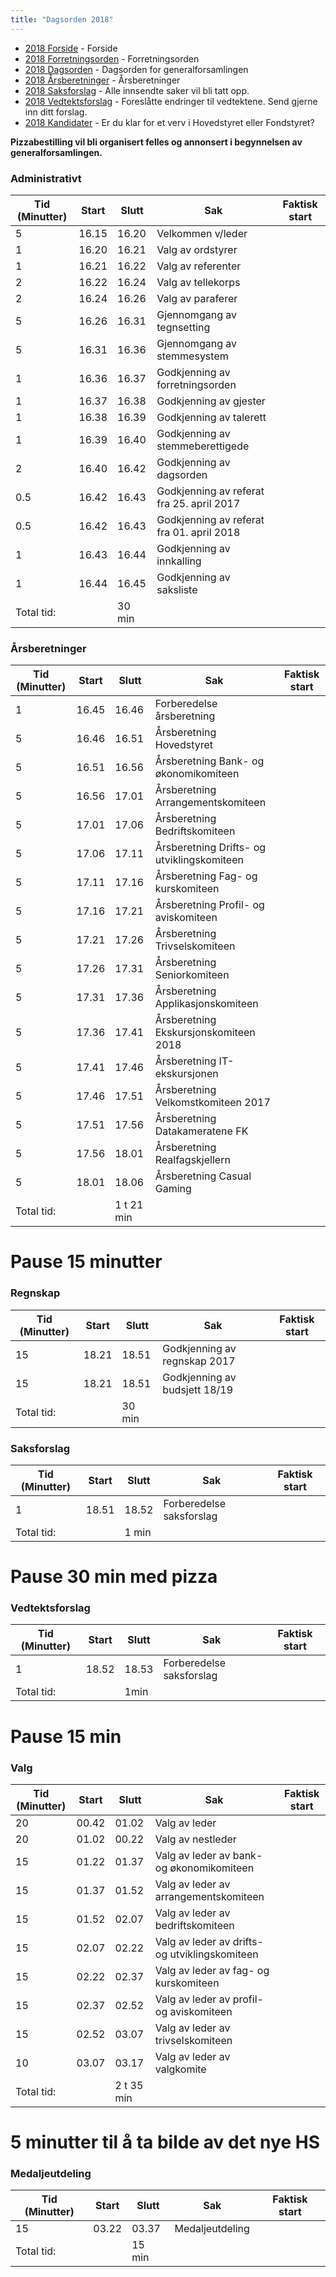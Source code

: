 ```yaml
---
title: "Dagsorden 2018"
---
```


* [2018 Forside](/wiki/online/generalforsamlingen/genfors2018)   - Forside
* [2018 Forretningsorden](/wiki/online/generalforsamlingen/genfors2018/forretningsorden) - Forretningsorden
* [2018 Dagsorden](/wiki/online/generalforsamlingen/genfors2018/dagsorden) - Dagsorden for generalforsamlingen
* [2018 Årsberetninger](/wiki/online/generalforsamlingen/genfors2018/aarsberetninger) - Årsberetninger
* [2018 Saksforslag](/wiki/online/generalforsamlingen/genfors2018/saksforslag) - Alle innsendte saker vil bli tatt opp.
* [2018 Vedtektsforslag](/wiki/online/generalforsamlingen/genfors2018/vedtekstforslag) - Foreslåtte endringer til vedtektene. Send gjerne inn ditt forslag.
* [2018 Kandidater](/wiki/online/generalforsamlingen/genfors2018/valg) - Er du klar for et verv i Hovedstyret eller Fondstyret? 

**Pizzabestilling vil bli organisert felles og annonsert i begynnelsen av generalforsamlingen.**


### Administrativt
|  Tid (Minutter) | Start   | Slutt   | Sak   | Faktisk start   |
|---|---|---|---|---|
| 5 | 16.15 | 16.20 | Velkommen v/leder | |
| 1 | 16.20 | 16.21 | Valg av ordstyrer  | |
| 1 | 16.21 | 16.22 | Valg av referenter | |
| 2 | 16.22 | 16.24 | Valg av tellekorps  | |
| 2 | 16.24 | 16.26 | Valg av paraferer  | |
| 5 | 16.26 | 16.31 | Gjennomgang av tegnsetting  | |
| 5 | 16.31 | 16.36 | Gjennomgang av stemmesystem  | |
| 1 | 16.36 | 16.37 | Godkjenning av forretningsorden  | |
| 1 | 16.37 | 16.38 | Godkjenning av gjester  | |
| 1 | 16.38 | 16.39 | Godkjenning av talerett  | |
| 1 | 16.39 | 16.40 | Godkjenning av stemmeberettigede  | |
| 2 | 16.40 | 16.42 | Godkjenning av dagsorden  | |
| 0.5 | 16.42 | 16.43 | Godkjenning av referat fra 25. april 2017  | |
| 0.5 | 16.42 | 16.43 | Godkjenning av referat fra 01. april 2018  | |
| 1 | 16.43 | 16.44 | Godkjenning av innkalling  | |
| 1 | 16.44 | 16.45 | Godkjenning av saksliste  | |
| Total tid: | |30 min|



### Årsberetninger
|  Tid (Minutter) | Start   | Slutt   | Sak   | Faktisk start   |
|---|---|---|---|---|
| 1 | 16.45 | 16.46 | Forberedelse årsberetning |  |
| 5 | 16.46 | 16.51 | Årsberetning Hovedstyret  |   |
| 5 | 16.51 | 16.56 | Årsberetning Bank- og økonomikomiteen  |  |
| 5 | 16.56 | 17.01 | Årsberetning Arrangementskomiteen  |   |
| 5 | 17.01 | 17.06 | Årsberetning Bedriftskomiteen  |   |
| 5 | 17.06 | 17.11 | Årsberetning Drifts- og utviklingskomiteen  |   |
| 5 | 17.11 | 17.16 | Årsberetning Fag- og kurskomiteen  |   |
| 5 | 17.16 | 17.21 | Årsberetning Profil- og aviskomiteen  |   |
| 5 | 17.21 | 17.26 | Årsberetning Trivselskomiteen  |   |
| 5 | 17.26 | 17.31 | Årsberetning Seniorkomiteen  |   |
| 5 | 17.31 | 17.36 | Årsberetning Applikasjonskomiteen  |   |
| 5 | 17.36 | 17.41 | Årsberetning Ekskursjonskomiteen 2018  |   |
| 5 | 17.41 | 17.46 | Årsberetning IT-ekskursjonen  |   |
| 5 | 17.46 | 17.51 | Årsberetning Velkomstkomiteen 2017  |   |
| 5 | 17.51 | 17.56 | Årsberetning Datakameratene FK  |    |
| 5 | 17.56 | 18.01 | Årsberetning Realfagskjellern  |   |
| 5 | 18.01 | 18.06 | Årsberetning Casual Gaming  |   |
| Total tid: | |1 t 21 min|

# Pause 15 minutter

### Regnskap
|  Tid (Minutter) | Start   | Slutt   | Sak   | Faktisk start   |
|---|---|---|---|---|
| 15 | 18.21  | 18.51  | Godkjenning av regnskap 2017  |  |
| 15 | 18.21  | 18.51  | Godkjenning av budsjett 18/19  |  |
| Total tid: | |30 min|


### Saksforslag
|  Tid (Minutter) | Start   | Slutt   | Sak   | Faktisk start   |
|---|---|---|---|---|
| 1   | 18.51 | 18.52 | Forberedelse saksforslag |  |
| Total tid: | |1 min|

# Pause 30 min med pizza

### Vedtektsforslag
|  Tid (Minutter) | Start   | Slutt   | Sak   | Faktisk start   |
|---|---|---|---|---|
| 1   | 18.52 | 18.53 | Forberedelse saksforslag |  |
| Total tid: | |1min|

# Pause 15 min

### Valg
|  Tid (Minutter) | Start   | Slutt   | Sak   | Faktisk start   |
|---|---|---|---|---|
| 20 | 00.42  | 01.02  | Valg av leder  |   |
| 20 | 01.02  | 00.22  | Valg av nestleder  |   |
| 15 | 01.22  | 01.37  | Valg av leder av bank- og økonomikomiteen  |   |
| 15 | 01.37  | 01.52  | Valg av leder av arrangementskomiteen  |   |
| 15 | 01.52  | 02.07  | Valg av leder av bedriftskomiteen  |   |
| 15 | 02.07  | 02.22  | Valg av leder av drifts- og utviklingskomiteen  |   |
| 15 | 02.22  | 02.37  | Valg av leder av fag- og kurskomiteen  |   |
| 15 | 02.37  | 02.52  | Valg av leder av profil- og aviskomiteen  |   |
| 15 | 02.52  | 03.07  | Valg av leder av trivselskomiteen  |   |
| 10 | 03.07  | 03.17  | Valg av leder av valgkomite  |   |
| Total tid: | |2 t 35 min|


# 5 minutter til å ta bilde av det nye HS

### Medaljeutdeling
|  Tid (Minutter) | Start   | Slutt   | Sak   | Faktisk start   |
|---|---|---|---|---|
| 15 | 03.22  | 03.37  | Medaljeutdeling  |   |
| Total tid: | |15 min|